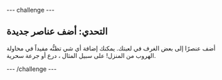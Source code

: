 --- challenge ---

## التحدي: أضف عناصر جديدة

أضف عنصرًا إلى بعض الغرف في لعبتك. يمكنك إضافة أي شي تظنُّه مفيداً في محاولة الهروب من المنزل! على سبيل المثال ، درع أو جرعة سحرية.

--- /challenge ---